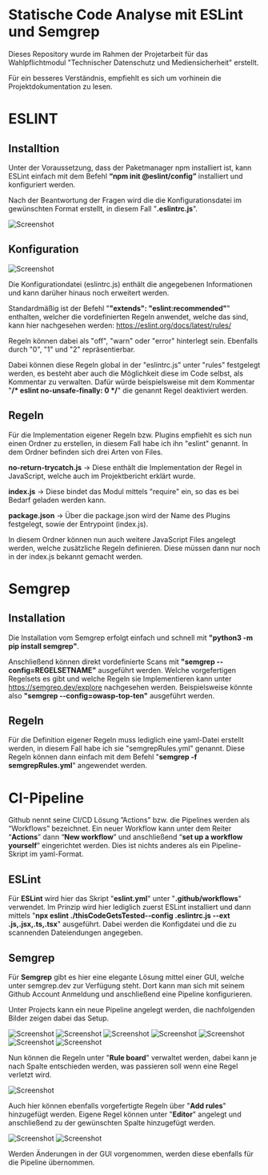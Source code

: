 # Statische Code Analyse mit ESLint und Semgrep

Dieses Repository wurde im Rahmen der Projetarbeit für das Wahlpflichtmodul "Technischer Datenschutz und Mediensicherheit" erstellt.

Für ein besseres Verständnis, empfiehlt es sich um vorhinein die Projektdokumentation zu lesen.


# ESLINT

## Installtion

Unter der Voraussetzung, dass der Paketmanager npm installiert ist, kann ESLint einfach mit dem Befehl 
**“npm init @eslint/config”**
installiert und konfiguriert werden. 

Nach der Beantwortung der Fragen wird die die Konfigurationsdatei im gewünschten Format erstellt, in diesem Fall "**.eslintrc.js**".

![Screenshot](Bilder/console.jpg)



## Konfiguration

![Screenshot](Bilder/config.png)


Die Konfigurationdatei (eslintrc.js) enthält die angegebenen Informationen und kann darüher hinaus noch erweitert werden.

Standardmäßig ist der Befehl "**"extends": "eslint:recommended"**" enthalten, welcher die vordefinierten Regeln anwendet,
welche das sind, kann hier nachgesehen werden: https://eslint.org/docs/latest/rules/

Regeln können dabei als "off", "warn" oder "error" hinterlegt sein. Ebenfalls durch "0", "1" und "2" repräsentierbar.

Dabei können diese Regeln global in der "eslintrc.js" unter "rules" festgelegt werden, es besteht aber auch die Möglichkeit diese im Code selbst,
als Kommentar zu verwalten. Dafür würde beispielsweise mit dem Kommentar "**/* eslint no-unsafe-finally: 0 */**" die genannt Regel deaktiviert werden. 

## Regeln

Für die Implementation eigener Regeln bzw. Plugins empfiehlt es sich nun einen Ordner zu erstellen, in diesem Fall habe ich ihn "eslint" genannt.
In dem Ordner befinden sich drei Arten von Files.

**no-return-trycatch.js** -> Diese enthält die Implementation der Regel in JavaScript, welche auch im Projektbericht erklärt wurde.

**index.js** -> Diese bindet das Modul mittels "require" ein, so das es bei Bedarf geladen werden kann. 

**package.json** -> Über die package.json wird der Name des Plugins festgelegt, sowie der Entrypoint (index.js).

In diesem Ordner können nun auch weitere JavaScript Files angelegt werden, welche zusätzliche Regeln definieren.
Diese müssen dann nur noch in der index.js bekannt gemacht werden.


# Semgrep

## Installation

Die Installation vom Semgrep erfolgt einfach und schnell mit **"python3 -m pip install semgrep"**.

Anschließend können direkt vordefinierte Scans mit **"semgrep --config=REGELSETNAME"** ausgeführt werden.
Welche vorgefertigen Regelsets es gibt und welche Regeln sie Implementieren kann unter https://semgrep.dev/explore nachgesehen werden.
Beispielsweise könnte also **"semgrep --config=owasp-top-ten"** ausgeführt werden.

## Regeln

Für die Definition eigener Regeln muss lediglich eine yaml-Datei erstellt werden, in diesem Fall habe ich sie "semgrepRules.yml" genannt.
Diese Regeln können dann einfach mit dem Befehl "**semgrep -f semgrepRules.yml**" angewendet werden.


# CI-Pipeline

Github nennt seine CI/CD Lösung ”Actions” bzw. die Pipelines werden als “Workflows” bezeichnet. Ein neuer Workflow kann unter dem Reiter “**Actions**” dann “**New workflow**” und anschließend “**set up a workflow yourself**” eingerichtet werden. Dies ist nichts anderes als ein Pipeline-Skript im yaml-Format.

## ESLint
Für **ESLint** wird hier das Skript "**eslint.yml**" unter "**.github/workflows**" verwendet. Im Prinzip wird hier lediglich zuerst ESLint installiert und dann mittels "**npx eslint ./thisCodeGetsTested--config .eslintrc.js --ext .js,.jsx,.ts,.tsx**" ausgeführt. Dabei werden die Konfigdatei und die zu scannenden Dateiendungen angegeben. 

## Semgrep
Für **Semgrep** gibt es hier eine elegante Lösung mittel einer GUI, welche unter semgrep.dev zur Verfügung steht.
Dort kann man sich mit seinem Github Account Anmeldung und anschließend eine Pipeline konfigurieren.

Unter Projects kann ein neue Pipeline angelegt werden, die nachfolgenden Bilder zeigen dabei das Setup.


![Screenshot](Bilder/1.png)
![Screenshot](Bilder/2.png)
![Screenshot](Bilder/3.png)
![Screenshot](Bilder/4.png)
![Screenshot](Bilder/5.png)
![Screenshot](Bilder/6.png)
![Screenshot](Bilder/7.png)


Nun können die Regeln unter "**Rule board**" verwaltet werden, dabei kann je nach Spalte entschieden werden, 
was passieren soll wenn eine Regel verletzt wird.


![Screenshot](Bilder/8.png)


Auch hier können ebenfalls vorgefertigte Regeln über "**Add rules**" hinzugefügt werden.
Eigene Regel können unter "**Editor**" angelegt und anschließend zu der gewünschten Spalte hinzugefügt werden.


![Screenshot](Bilder/9.png)
![Screenshot](Bilder/10.png)


Werden Änderungen in der GUI vorgenommen, werden diese ebenfalls für die Pipeline übernommen.
